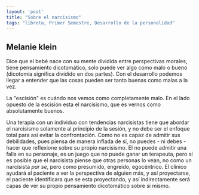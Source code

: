 ```yaml
---
layout: 'post'
title: "Sobre el narcisismo"
tags: "libreta, Primer Semestre, Desarrollo de la personalidad"
---
```


## Melanie klein

Dice que el bebé nace con su mente dividida entre perspectivas morales, tiene pensamiento dicotomático, solo puede ver algo como malo o bueno (dicotomía significa dividido en dos partes). Con el desarrollo podemos llegar a entender que las cosas pueden ser tanto buenas como malas a la vez.

La "escisión" es cuándo nos vemos como completamente malo. En el lado opuesto de la escisión esta el narcisismo, que es vernos como absolutamente buenos.

Una terapia con un individuo con tendencias narcisistas tiene que abordar el narcisismo solamente al principio de la sesión, y no debe ser el enfoque total para así evitar la confrontación. Como no es capaz de admitir sus debilidades, pues piensa de manera inflada de sí, no puedes - ni debes - hacer que reflexione sobre su propio narcisismo. El no puede admitir una falla en su personaje, es un juego que no puede ganar un terapeuta, pero sí es posible que el narcisista piense que otras personas lo vean, no como un narcisista *par se*, pero como presumido, engreído, egocéntrico. El clínico ayudará al paciente a ver la perspectiva de alguien más, y así proyectarse, el paciente identificara que se esta proyectando, y así indirectamente será capas de ver su propio pensamiento dicotomático sobre si mismo.
